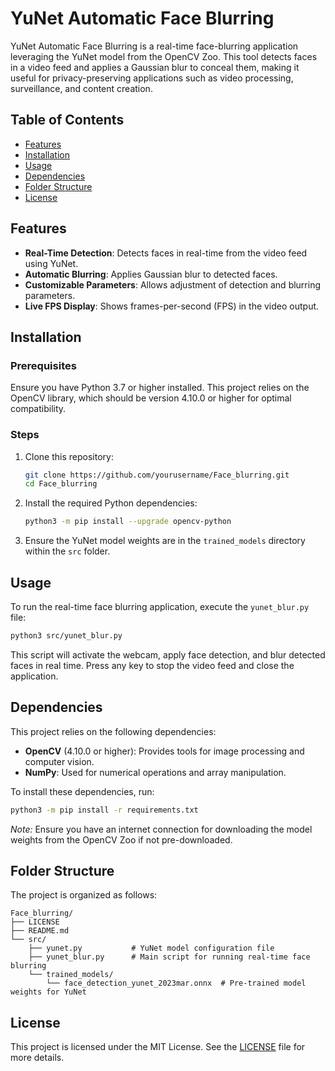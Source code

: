 
# YuNet Automatic Face Blurring

YuNet Automatic Face Blurring is a real-time face-blurring application leveraging the YuNet model from the OpenCV Zoo. This tool detects faces in a video feed and applies a Gaussian blur to conceal them, making it useful for privacy-preserving applications such as video processing, surveillance, and content creation.

## Table of Contents

- [Features](#features)
- [Installation](#installation)
- [Usage](#usage)
- [Dependencies](#dependencies)
- [Folder Structure](#folder-structure)
- [License](#license)

## Features

- **Real-Time Detection**: Detects faces in real-time from the video feed using YuNet.
- **Automatic Blurring**: Applies Gaussian blur to detected faces.
- **Customizable Parameters**: Allows adjustment of detection and blurring parameters.
- **Live FPS Display**: Shows frames-per-second (FPS) in the video output.

## Installation

### Prerequisites

Ensure you have Python 3.7 or higher installed. This project relies on the OpenCV library, which should be version 4.10.0 or higher for optimal compatibility.

### Steps

1. Clone this repository:

    ```bash
    git clone https://github.com/yourusername/Face_blurring.git
    cd Face_blurring
    ```

2. Install the required Python dependencies:

    ```bash
    python3 -m pip install --upgrade opencv-python
    ```

3. Ensure the YuNet model weights are in the `trained_models` directory within the `src` folder.

## Usage

To run the real-time face blurring application, execute the `yunet_blur.py` file:

```bash
python3 src/yunet_blur.py
```

This script will activate the webcam, apply face detection, and blur detected faces in real time. Press any key to stop the video feed and close the application.

## Dependencies

This project relies on the following dependencies:

- **OpenCV** (4.10.0 or higher): Provides tools for image processing and computer vision.
- **NumPy**: Used for numerical operations and array manipulation.

To install these dependencies, run:

```bash
python3 -m pip install -r requirements.txt
```

*Note:* Ensure you have an internet connection for downloading the model weights from the OpenCV Zoo if not pre-downloaded.

## Folder Structure

The project is organized as follows:

```
Face_blurring/
├── LICENSE
├── README.md
└── src/
    ├── yunet.py           # YuNet model configuration file
    ├── yunet_blur.py      # Main script for running real-time face blurring
    └── trained_models/
        └── face_detection_yunet_2023mar.onnx  # Pre-trained model weights for YuNet
```

## License

This project is licensed under the MIT License. See the [LICENSE](LICENSE) file for more details.
